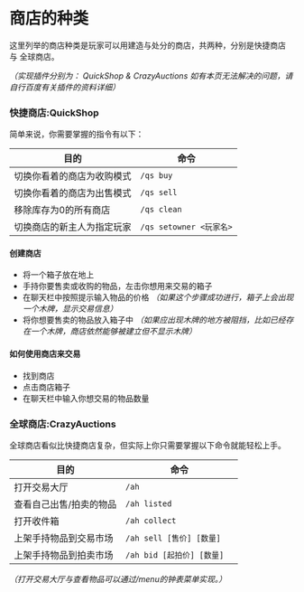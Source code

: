 # 商店的种类

这里列举的商店种类是玩家可以用建造与处分的商店，共两种，分别是快捷商店 与 全球商店。

*（实现插件分别为： QuickShop & CrazyAuctions 如有本页无法解决的问题，请自行百度有关插件的资料详细）*

### 快捷商店:QuickShop

简单来说，你需要掌握的指令有以下：

| 目的     | 命令                            
| ------ | ----------------------------- | 
| 切换你看着的商店为收购模式   | `/qs buy`| 
| 切换你看着的商店为出售模式   | `/qs sell`| 
| 移除库存为0的所有商店 | `/qs clean`| 
| 切换商店的新主人为指定玩家 | `/qs setowner <玩家名>`| 

#### 创建商店

* 将一个箱子放在地上
* 手持你要售卖或收购的物品，左击你想用来交易的箱子
* 在聊天栏中按照提示输入物品的价格
    *（如果这个步骤成功进行，箱子上会出现一个木牌，显示交易信息）*
* 将你想要售卖的物品放入箱子中
    *（如果应出现木牌的地方被阻挡，比如已经存在一个木牌，商店依然能够被建立但不显示木牌）*

#### 如何使用商店来交易
* 找到商店
* 点击商店箱子
* 在聊天栏中输入你想交易的物品数量

### 全球商店:CrazyAuctions

全球商店看似比快捷商店复杂，但实际上你只需要掌握以下命令就能轻松上手。

| 目的     | 命令                            
| ------ | ----------------------------- | 
| 打开交易大厅   | `/ah`| 
| 查看自己出售/拍卖的物品   | `/ah listed`| 
| 打开收件箱 | `/ah collect`| 
| 上架手持物品到交易市场 | `/ah sell [售价] [数量] `| 
| 上架手持物品到拍卖市场 | `/ah bid [起拍价] [数量]  `| 

*（打开交易大厅与查看物品可以通过/menu的钟表菜单实现。）*